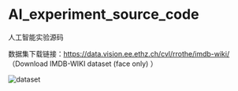 # AI_experiment_source_code
人工智能实验源码

数据集下载链接：https://data.vision.ee.ethz.ch/cvl/rrothe/imdb-wiki/ （Download IMDB-WIKI dataset (face only) ）

![dataset](https://github.com/hrh810/AI_experiment_source_code/assets/83565386/5d5bea5d-0b0e-4512-97fa-2edd40a66cd8)

